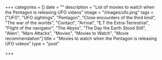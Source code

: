 +++
categories = []
date = ""
description = "List of movies to watch when the Pentagon is releasing UFO videos"
image = "/images/ufo.png"
tags = ["UFO", "UFO sightings", "Pentagon", "Close encounters of the third kind", "The war of the worlds", "Contact", "Arrival", "E.T the Extra-Terrestrial", "Flight of the navigator", "The Abyss", "The Day the Earth Stood Still", "Alien", "Mars Attacks", "Movies", "Movies to Watch", "Movie recommendation"]
title = "Movies to watch when the Pentagon is releasing UFO videos"
type = "post"

+++
